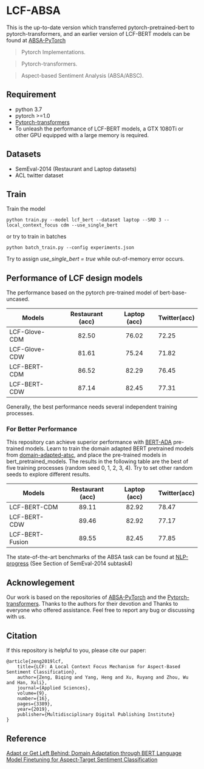 # LCF-ABSA
This is the up-to-date version which transferred pytorch-pretrained-bert to pytorch-transformers, and an earlier version of LCF-BERT models can be found at [ABSA-PyTorch](https://github.com/songyouwei/ABSA-PyTorch)

> Pytorch Implementations.

> Pytorch-transformers.

> Aspect-based Sentiment Analysis (ABSA/ABSC).


## Requirement
* python 3.7
* pytorch >=1.0
* [Pytorch-transformers](https://github.com/huggingface/transformers)
* To unleash the performance of LCF-BERT models, a GTX 1080Ti or other GPU equipped with a large memory is required.
## Datasets

* SemEval-2014 (Restaurant and Laptop datasets) 
* ACL twitter dataset

## Train

Train the model

```
python train.py --model lcf_bert --dataset laptop --SRD 3 --local_context_focus cdm --use_single_bert
```

or try to train in batches

```
python batch_train.py --config experiments.json
```

 Try to assign *use_single_bert = true* while out-of-memory error occurs.

## Performance of LCF design models
The performance based on the pytorch pre-trained model of bert-base-uncased.

| Models           | Restaurant (acc) | Laptop (acc) |  Twitter(acc) 
| ------------- | :-----:| :-----:| --- | 
| LCF-Glove-CDM | 82.50 | 76.02 | 72.25| 
| LCF-Glove-CDW | 81.61 | 75.24 | 71.82| 
| LCF-BERT-CDM | 86.52 | 82.29 | 76.45| 
| LCF-BERT-CDW | 87.14 | 82.45 | 77.31| 

Generally, the best performance needs several independent training processes.

### For Better Performance
This repository can achieve superior performance with [BERT-ADA](https://arxiv.org/pdf/1908.11860.pdf) pre-trained models. Learn to train the domain adapted BERT pretrained models from [domain-adapted-atsc](https://github.com/deepopinion/domain-adapted-atsc), and place the pre-trained models in bert_pretrained_models. The results in the following table are the best of five training processes (random seed 0, 1, 2, 3, 4). Try to set other random seeds to explore different results.

| Models            | Restaurant (acc)  | Laptop (acc)  |  Twitter(acc) 
| -------------     | :-----:           | :-----:       | ---           | 
| LCF-BERT-CDM      | 89.11             | 82.92         | 78.47         | 
| LCF-BERT-CDW      | 89.46             | 82.92         | 77.17         | 
| LCF-BERT-Fusion   | 89.55             | 82.45         | 77.85         | 

The state-of-the-art benchmarks of the ABSA task can be found at [NLP-progress](https://nlpprogress.com) (See Section of SemEval-2014 subtask4)

## Acknowlegement

Our work is based on the repositories of [ABSA-PyTorch](https://github.com/songyouwei/ABSA-PyTorch) and the [Pytorch-transformers](https://github.com/huggingface/transformers). Thanks to the authors for their devotion and Thanks to everyone who offered assistance.
Feel free to report any bug or discussing with us. 

## Citation
If this repository is helpful to you, please cite our paper:

    @article{zeng2019lcf,
        title={LCF: A Local Context Focus Mechanism for Aspect-Based Sentiment Classification},
        author={Zeng, Biqing and Yang, Heng and Xu, Ruyang and Zhou, Wu and Han, Xuli},
        journal={Applied Sciences},
        volume={9},
        number={16},
        pages={3389},
        year={2019},
        publisher={Multidisciplinary Digital Publishing Institute}
    }

## Reference 

[Adapt or Get Left Behind: Domain Adaptation through BERT Language Model Finetuning for Aspect-Target Sentiment Classification](https://arxiv.org/pdf/1908.11860.pdf)

